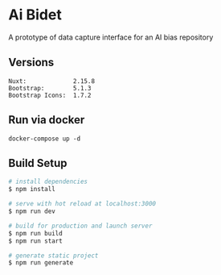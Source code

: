# Ai Bidet
A prototype of data capture interface for an AI bias repository

## Versions
```
Nuxt:             2.15.8
Bootstrap:        5.1.3
Bootstrap Icons:  1.7.2
```
## Run via docker
``` 
docker-compose up -d 
```

## Build Setup
```bash
# install dependencies
$ npm install

# serve with hot reload at localhost:3000
$ npm run dev

# build for production and launch server
$ npm run build
$ npm run start

# generate static project
$ npm run generate
```
